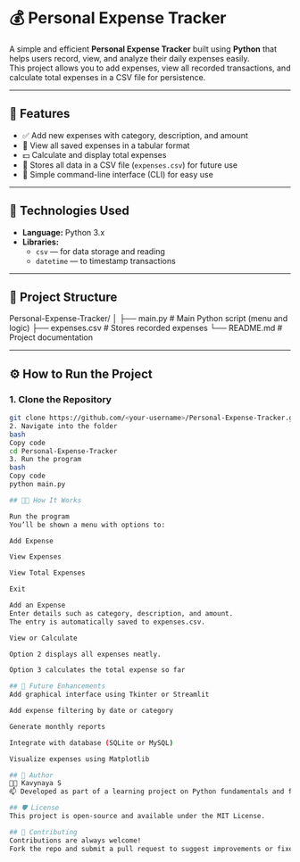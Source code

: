 # 💰 Personal Expense Tracker

A simple and efficient **Personal Expense Tracker** built using **Python** that helps users record, view, and analyze their daily expenses easily.  
This project allows you to add expenses, view all recorded transactions, and calculate total expenses in a CSV file for persistence.

---

## 🚀 Features

- ✅ Add new expenses with category, description, and amount  
- 📄 View all saved expenses in a tabular format  
- 💵 Calculate and display total expenses  
- 💾 Stores all data in a CSV file (`expenses.csv`) for future use  
- 🧠 Simple command-line interface (CLI) for easy use  

---

## 🧰 Technologies Used

- **Language:** Python 3.x  
- **Libraries:**  
  - `csv` — for data storage and reading  
  - `datetime` — to timestamp transactions  

---

## 📁 Project Structure

Personal-Expense-Tracker/
│
├── main.py # Main Python script (menu and logic)
├── expenses.csv # Stores recorded expenses
└── README.md # Project documentation

---

## ⚙️ How to Run the Project

### 1. Clone the Repository
```bash
git clone https://github.com/<your-username>/Personal-Expense-Tracker.git
2. Navigate into the folder
bash
Copy code
cd Personal-Expense-Tracker
3. Run the program
bash
Copy code
python main.py

## 🧑‍💻 How It Works

Run the program
You’ll be shown a menu with options to:

Add Expense

View Expenses

View Total Expenses

Exit

Add an Expense
Enter details such as category, description, and amount.
The entry is automatically saved to expenses.csv.

View or Calculate

Option 2 displays all expenses neatly.

Option 3 calculates the total expense so far

## 🧩 Future Enhancements
Add graphical interface using Tkinter or Streamlit

Add expense filtering by date or category

Generate monthly reports

Integrate with database (SQLite or MySQL)

Visualize expenses using Matplotlib

## 🌟 Author
👩‍💻 Kavynaya S
📫 Developed as part of a learning project on Python fundamentals and file handling.

## 🛡️ License
This project is open-source and available under the MIT License.

## 🤝 Contributing
Contributions are always welcome!
Fork the repo and submit a pull request to suggest improvements or fixes.

